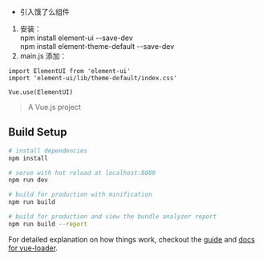 * 引入饿了么组件
1. 安装：  
npm install element-ui --save-dev  
npm install element-theme-default --save-dev
2. main.js 添加：
```
import ElementUI from 'element-ui'
import 'element-ui/lib/theme-default/index.css'  

Vue.use(ElementUI)
```

> A Vue.js project

## Build Setup

``` bash
# install dependencies
npm install

# serve with hot reload at localhost:8080
npm run dev

# build for production with minification
npm run build

# build for production and view the bundle analyzer report
npm run build --report
```

For detailed explanation on how things work, checkout the [guide](http://vuejs-templates.github.io/webpack/) and [docs for vue-loader](http://vuejs.github.io/vue-loader).
